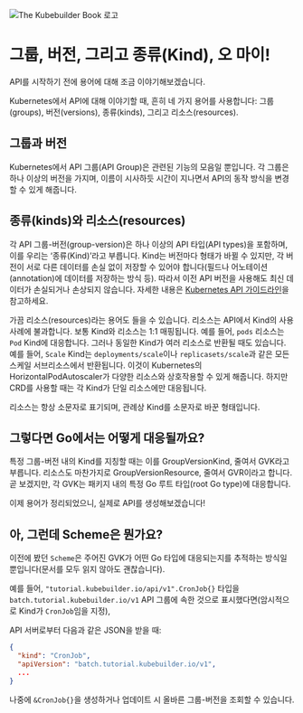 ![The Kubebuilder Book 로고](https://book.kubebuilder.io/logos/logo-single-line.png)

# 그룹, 버전, 그리고 종류(Kind), 오 마이!

API를 시작하기 전에 용어에 대해 조금 이야기해보겠습니다.

Kubernetes에서 API에 대해 이야기할 때, 흔히 네 가지 용어를 사용합니다: 그룹(groups), 버전(versions), 종류(kinds), 그리고 리소스(resources).

## 그룹과 버전

Kubernetes에서 API 그룹(API Group)은 관련된 기능의 모음일 뿐입니다. 각 그룹은 하나 이상의 버전을 가지며, 이름이 시사하듯 시간이 지나면서 API의 동작 방식을 변경할 수 있게 해줍니다.

## 종류(kinds)와 리소스(resources)

각 API 그룹-버전(group-version)은 하나 이상의 API 타입(API types)을 포함하며, 이를 우리는 ‘종류(Kind)’라고 부릅니다. Kind는 버전마다 형태가 바뀔 수 있지만, 각 버전이 서로 다른 데이터를 손실 없이 저장할 수 있어야 합니다(필드나 어노테이션(annotation)에 데이터를 저장하는 방식 등). 따라서 이전 API 버전을 사용해도 최신 데이터가 손실되거나 손상되지 않습니다. 자세한 내용은 [Kubernetes API 가이드라인](https://git.k8s.io/community/contributors/devel/sig-architecture/api-conventions.md)을 참고하세요.

가끔 리소스(resources)라는 용어도 들을 수 있습니다. 리소스는 API에서 Kind의 사용 사례에 불과합니다. 보통 Kind와 리소스는 1:1 매핑됩니다. 예를 들어, `pods` 리소스는 `Pod` Kind에 대응합니다. 그러나 동일한 Kind가 여러 리소스로 반환될 때도 있습니다. 예를 들어, `Scale` Kind는 `deployments/scale`이나 `replicasets/scale`과 같은 모든 스케일 서브리소스에서 반환됩니다. 이것이 Kubernetes의 HorizontalPodAutoscaler가 다양한 리소스와 상호작용할 수 있게 해줍니다. 하지만 CRD를 사용할 때는 각 Kind가 단일 리소스에만 대응됩니다.

리소스는 항상 소문자로 표기되며, 관례상 Kind를 소문자로 바꾼 형태입니다.

## 그렇다면 Go에서는 어떻게 대응될까요?

특정 그룹-버전 내의 Kind를 지칭할 때는 이를 GroupVersionKind, 줄여서 GVK라고 부릅니다. 리소스도 마찬가지로 GroupVersionResource, 줄여서 GVR이라고 합니다. 곧 보겠지만, 각 GVK는 패키지 내의 특정 Go 루트 타입(root Go type)에 대응합니다.

이제 용어가 정리되었으니, 실제로 API를 생성해보겠습니다!

## 아, 그런데 Scheme은 뭔가요?

이전에 봤던 `Scheme`은 주어진 GVK가 어떤 Go 타입에 대응되는지를 추적하는 방식일 뿐입니다(문서를 모두 읽지 않아도 괜찮습니다).

예를 들어, `"tutorial.kubebuilder.io/api/v1".CronJob{}` 타입을 `batch.tutorial.kubebuilder.io/v1` API 그룹에 속한 것으로 표시했다면(암시적으로 Kind가 `CronJob`임을 지정),

API 서버로부터 다음과 같은 JSON을 받을 때:

```json
{
  "kind": "CronJob",
  "apiVersion": "batch.tutorial.kubebuilder.io/v1",
  ...
}
```

나중에 `&CronJob{}`을 생성하거나 업데이트 시 올바른 그룹-버전을 조회할 수 있습니다.

